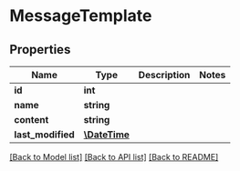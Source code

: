 # MessageTemplate

## Properties
Name | Type | Description | Notes
------------ | ------------- | ------------- | -------------
**id** | **int** |  | 
**name** | **string** |  | 
**content** | **string** |  | 
**last_modified** | [**\DateTime**](\DateTime.md) |  | 

[[Back to Model list]](../README.md#documentation-for-models) [[Back to API list]](../README.md#documentation-for-api-endpoints) [[Back to README]](../README.md)


